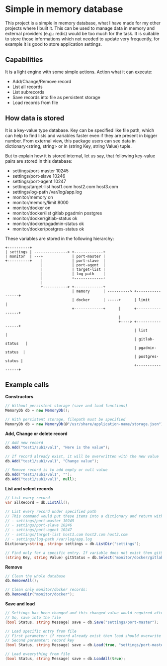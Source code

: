 # Simple in memory database 

This project is a simple in memory database, what I have made for my other projects where I built it. This can be used to manage data in memory and external providers (e.g.: redis) would be too much for the task. It is suitable to store those informations which not needed to update very frequently, for example it is good to store application settings.

## Capabilities

It is a light engine with some simple actions. Action what it can execute:
- Add/Change/Remove record
- List all records
- List subrecords
- Save records into file as persistent storage
- Load records from file

## How data is stored

It is a key-value type database. Key can be specified like file path, which can help to find lists and variables faster even if they are present in bigger number. From external view, this package users can see data in dictionary<string, string> or in (string Key, string Value) tuple.

But to explain how it is stored internal, let us say, that following key-value pairs are stored in this database:
- settings/port-master 10245
- settings/port-slave 10246
- settings/port-agent 10247
- settings/target-list host1.com host2.com host3.com
- settings/log-path /var/log/app.log
- monitor/memory on
- monitor/memory/limit 8000
- monitor/docker on
- monitor/docker/list gitlab pgadmin postgres
- monitor/docker/gitlab-status ok
- monitor/docker/pgadmin-status ok
- monitor/docker/postgres-status ok

These variables are stored in the following hierarchy:
```
+----------+
| settings | ---------------> +-------------+
| monitor  | ---+             | port-master |
+----------+    |             | port-slave  |
                |             | port-agent  |
                |             | target-list |
                |             | log-path    |
                |             +-------------+
                |
                +-----------> +-------------+
                              | memory      | ----------> +-----------------+
                              | docker      | -----+      | limit           |
                              +-------------+      |      +-----------------+
                                                   |
                                                   +----> +-----------------+
                                                          | list            |
                                                          | gitlab-status   |
                                                          | pgadmin-status  |
                                                          | postgres-status |
                                                          +-----------------+
```

## Example calls

**Constructors**
```cs
// Without persistent storage (save and load functions)
MemoryDb db = new MemoryDb();

// With persistent storage, filepath must be specified
MemoryDb db = new MemoryDb(@"/usr/share/application-name/storage.json");
```

**Add, Change or delete record**
```cs
// Add new record
db.Add("test1/sub1/val1", "Here is the value");

// If record already exist, it will be overwritten with the new value
db.Add("test1/sub1/val1", "Change value");

// Remove record is to add empty or null value
db.Add("test1/sub1/val1", "");
db.Add("test1/sub1/val1", null);
```

**List and select records**
```cs
// List every record
var allRecord = db.ListAll();

// List every record under specified path
// This command would put these items into a dictionary and return with it:
// - settings/port-master 10245
// - settings/port-slave 10246
// - settings/port-agent 10247
// - settings/target-list host1.com host2.com host3.com
// - settings/log-path /var/log/app.log
Dictionary<string, string> settings = db.ListDir("settings");

// Find only for a specific entry. If variable does not exist then gitStatus.Value is null
(string Key, string Value) gitStatus = db.Select("monitor/docker/gitlab-status");
```

**Remove**
```cs
// Clean the whole database
db.RemoveAll();

// Clean only monitor/docker records:
db.RemoveDir("monitor/docker");
```

**Save and load**
```cs
// Settings has been changed and this changed value would required after a restart too
// So, save into the file
(bool Status, string Message) save = db.Save("settings/port-master");

// Load specific entry from file
// First parameter: if record already exist then load should overwrite it?
// Second paramater: record key
(bool Status, string Message) save = db.Load(true, "settings/port-master");

// Load eveerything from file
(bool Status, string Message) save = db.LoadAll(true);
```

